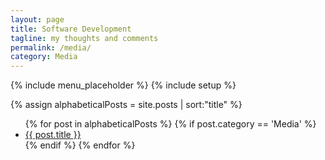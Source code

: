 ```yaml
---
layout: page
title: Software Development
tagline: my thoughts and comments
permalink: /media/
category: Media
---
```

{% include menu_placeholder %}
{% include setup %}

{% assign alphabeticalPosts = site.posts | sort:"title" %}

<ul>
  {% for post in alphabeticalPosts  %}
    {% if post.category == 'Media' %}
    <li><a href="{{ BASE_PATH }}{{ post.url }}">{{ post.title }}</a></li>
    {% endif %}
  {% endfor %}
</ul>
